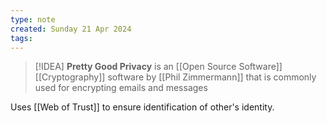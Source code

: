 ```yaml
---
type: note
created: Sunday 21 Apr 2024
tags: 
---
```

> [!IDEA]
> **Pretty Good Privacy** is an [[Open Source Software]] [[Cryptography]] software by [[Phil Zimmermann]] that is commonly used for encrypting emails and messages

Uses [[Web of Trust]] to ensure identification of other's identity.